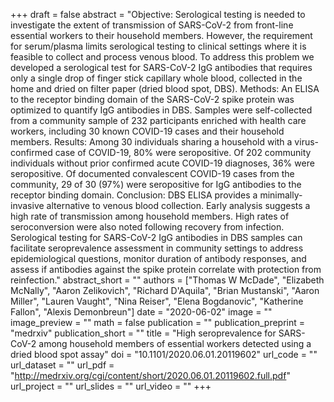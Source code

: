 +++
draft = false
abstract = "Objective: Serological testing is needed to investigate the extent of transmission of SARS-CoV-2 from front-line essential workers to their household members. However, the requirement for serum/plasma limits serological testing to clinical settings where it is feasible to collect and process venous blood. To address this problem we developed a serological test for SARS-CoV-2 IgG antibodies that requires only a single drop of finger stick capillary whole blood, collected in the home and dried on filter paper (dried blood spot, DBS). Methods: An ELISA to the receptor binding domain of the SARS-CoV-2 spike protein was optimized to quantify IgG antibodies in DBS. Samples were self-collected from a community sample of 232 participants enriched with health care workers, including 30 known COVID-19 cases and their household members. Results: Among 30 individuals sharing a household with a virus-confirmed case of COVID-19, 80% were seropositive. Of 202 community individuals without prior confirmed acute COVID-19 diagnoses, 36% were seropositive. Of documented convalescent COVID-19 cases from the community, 29 of 30 (97%) were seropositive for IgG antibodies to the receptor binding domain. Conclusion: DBS ELISA provides a minimally-invasive alternative to venous blood collection. Early analysis suggests a high rate of transmission among household members. High rates of seroconversion were also noted following recovery from infection. Serological testing for SARS-CoV-2 IgG antibodies in DBS samples can facilitate seroprevalence assessment in community settings to address epidemiological questions, monitor duration of antibody responses, and assess if antibodies against the spike protein correlate with protection from reinfection."
abstract_short = ""
authors = ["Thomas W McDade", "Elizabeth McNally", "Aaron Zelikovich", "Richard D'Aquila", "Brian Mustanski", "Aaron Miller", "Lauren Vaught", "Nina Reiser", "Elena Bogdanovic", "Katherine Fallon", "Alexis Demonbreun"]
date = "2020-06-02"
image = ""
image_preview = ""
math = false
publication = ""
publication_preprint = "medrxiv"
publication_short = ""
title = "High seroprevalence for SARS-CoV-2 among household members of essential workers detected using a dried blood spot assay"
doi = "10.1101/2020.06.01.20119602"
url_code = ""
url_dataset = ""
url_pdf = "http://medrxiv.org/cgi/content/short/2020.06.01.20119602.full.pdf"
url_project = ""
url_slides = ""
url_video = ""
+++